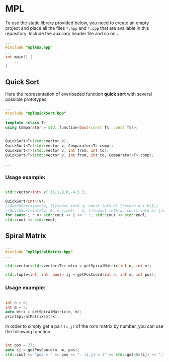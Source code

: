 # MPL

To use the static library provided below, you need to create an empty project and place all the files `*.hpp` and `*.cpp` that are available in this repository.
Include the auxiliary header file and so on...

```c++
...
#include "mplAux.hpp"
...
int main() {
    ...
}

```

## Quick Sort

Here the representation of overloaded function **quick sort** with several possible prototypes.

```c++
...
#include "mplQuickSort.hpp"
...
template <class T>
using Comparator = std::function<bool(const T&, const T&)>;
...

QuickSort<T>(std::vector v);
QuickSort<T>(std::vector v, Comparator<T> comp);
QuickSort<T>(std::vector v, int from, int to);
QuickSort<T>(std::vector v, int from, int to, Comparator<T> comp);

...
```

### Usage example:

```c++

std::vector<int> v{ 15,1,9,0,-4,5 };

QuickSort<int>(v);
//QuickSort<int>(v, [](const int& a, const int& b) {return a > b;});
//QuickSort<int>(v, 0, v.size() - 1, [](const int& a, const int& b) {return a < b;});
for (auto i : v) std::cout << i << ' '; std::cout << std::endl;
std::cout << std::endl;

```

## Spiral Matrix

```c++
...
#include "mplSpiralMatrix.hpp"
...

std::vector<std::vector<T>> mtrx = getSpiralMatrix(int n, int m);

std::tuple<int, int, bool> ij = getPosCoord(int n, int m, int pos);

```

### Usage example:

```c++

int n = 6;
int m = 5;
auto mtrx = getSpiralMatrix(n, m);
printSpiralMatrix(mtrx);

```

In order to simply get a pair `(i,j)` of the nxm matrix by number, you can use the following function.

```c++

int pos = 27;
auto ij = getPosCoord(n, m, pos);
std::cout << "pos = " << pos << ". (i,j) = (" << std::get<0>(ij) << "," << std::get<1>(ij) << ")." << std::endl;

```
